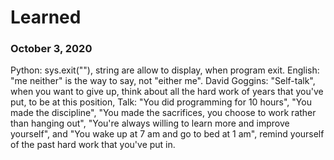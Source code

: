 # Learned

### October 3, 2020
Python: sys.exit(""), string are allow to display, when
program exit.
English: "me neither" is the way to say, not "either me".
David Goggins: "Self-talk", when you want to give up, think
about all the hard work of years that you've put, to be at this
position, Talk: "You did programming for 10 hours", "You
made the discipline", "You made the sacrifices, you choose
to work rather than hanging out", "You're always willing to
learn more and improve yourself", and "You wake up at 7 am and
go to bed at 1 am", remind yourself of the past hard work
that you've put in.
